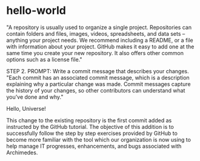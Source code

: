 # hello-world
"A repository is usually used to organize a single project. Repositories can contain folders and files, images, videos, spreadsheets, and data sets – anything your project needs. We recommend including a README, or a file with information about your project. GitHub makes it easy to add one at the same time you create your new repository. It also offers other common options such as a license file."

STEP 2. 
PROMPT: Write a commit message that describes your changes. 
"Each commit has an associated commit message, which is a description explaining why a particular change was made. Commit messages capture the history of your changes, so other contributors can understand what you’ve done and why."

Hello, Universe!

This change to the existing repository is the first commit added as instructed by the GitHub tutorial. The objective of this addition is to successfully follow the step by step exercises provided by GitHub to become more familiar with the tool which our organization is now using to help manage IT progresses, enhancements, and bugs associated with Archimedes.
